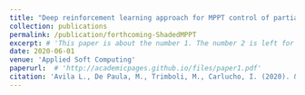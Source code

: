 ```yaml
---
title: "Deep reinforcement learning approach for MPPT control of partially shaded PV systems in Smart Grids "
collection: publications
permalink: /publication/forthcoming-ShadedMPPT
excerpt: # 'This paper is about the number 1. The number 2 is left for future work.'
date: 2020-06-01
venue: 'Applied Soft Computing'
paperurl:  # 'http://academicpages.github.io/files/paper1.pdf'
citation: 'Avila L., De Paula, M., Trimboli, M., Carlucho, I. (2020). &quot;  Deep reinforcement learning approach for MPPT control of partially shaded PV systems in Smart Grids .&quot; <i> Applied Soft Computing </i>.'
---
```

